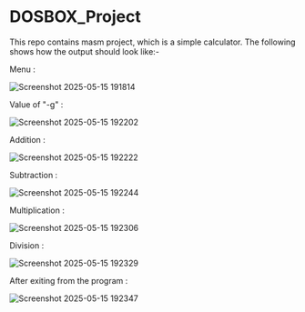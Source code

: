 # DOSBOX_Project
This repo contains masm project, which is a simple calculator.
The following shows how the output should look like:-

Menu :


![Screenshot 2025-05-15 191814](https://github.com/user-attachments/assets/9bb06d29-71b5-4186-91c0-44eaeaefcc14)

Value of "-g" :


![Screenshot 2025-05-15 192202](https://github.com/user-attachments/assets/294b3bb0-1148-4cc0-aceb-ebe8ef64e245)

Addition :


![Screenshot 2025-05-15 192222](https://github.com/user-attachments/assets/ea864c0c-03a2-4c42-b547-2fd77ac29098)

Subtraction :


![Screenshot 2025-05-15 192244](https://github.com/user-attachments/assets/3dc9de79-31c8-4a08-9773-d4da6ecca5f0)

Multiplication :


![Screenshot 2025-05-15 192306](https://github.com/user-attachments/assets/454771ee-b0be-46a8-aa3c-53264e422a0c)

Division :


![Screenshot 2025-05-15 192329](https://github.com/user-attachments/assets/72deca13-b167-49ab-bca6-f6986617aa47)

After exiting from the program :


![Screenshot 2025-05-15 192347](https://github.com/user-attachments/assets/121ff3a8-8ec0-4e69-9cd6-f87db6455461)
